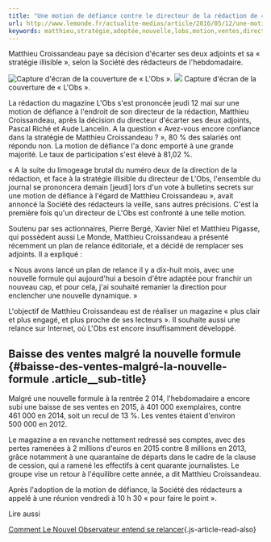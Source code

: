 ```yaml
---
title: "Une motion de défiance contre le directeur de la rédaction de « L’Obs » adoptée à 80 %"
url: http://www.lemonde.fr/actualite-medias/article/2016/05/12/une-motion-de-defiance-contre-le-directeur-de-la-redaction-de-l-obs-adoptee-a-80_4918598_3236.html
keywords: matthieu,stratégie,adoptée,nouvelle,lobs,motion,ventes,directeur,80,société,rédaction,défiance,croissandeau
---
```

Matthieu Croissandeau paye sa décision d'écarter ses deux adjoints et sa « stratégie illisible », selon la Société des rédacteurs de l'hebdomadaire.

![Capture d'écran de la couverture de « L'Obs ».](https://img.lemde.fr/2016/05/12/0/0/672/622/688/0/60/0/f7e98de_32011-207f7a.JPG) ![](https://img.lemde.fr/2016/05/12/0/0/672/622/688/0/60/0/f7e98de_32011-207f7a.JPG) Capture d'écran de la couverture de « L'Obs ».

La rédaction du magazine L'Obs s'est prononcée jeudi 12 mai sur une motion de défiance à l'endroit de son directeur de la rédaction, Matthieu Croissandeau, après la décision du directeur d'écarter ses deux adjoints, Pascal Riché et Aude Lancelin. A la question « Avez-vous encore confiance dans la stratégie de Matthieu Croissandeau ? », 80 % des salariés ont répondu non. La motion de défiance l'a donc emporté à une grande majorité. Le taux de participation s'est élevé à 81,02 %.

« A la suite du limogeage brutal du numéro deux de la direction de la rédaction, et face à la stratégie illisible du directeur de L'Obs, l'ensemble du journal se prononcera demain \[jeudi\] lors d'un vote à bulletins secrets sur une motion de défiance à l'égard de Matthieu Croissandeau », avait annoncé la Société des rédacteurs la veille, sans autres précisions. C'est la première fois qu'un directeur de L'Obs est confronté à une telle motion.

Soutenu par ses actionnaires, Pierre Bergé, Xavier Niel et Matthieu Pigasse, qui possèdent aussi Le Monde, Matthieu Croissandeau a présenté récemment un plan de relance éditoriale, et a décidé de remplacer ses adjoints. Il a expliqué :

« Nous avons lancé un plan de relance il y a dix-huit mois, avec une nouvelle formule qui aujourd'hui a besoin d'être adaptée pour franchir un nouveau cap, et pour cela, j'ai souhaité remanier la direction pour enclencher une nouvelle dynamique. »

L'objectif de Matthieu Croissandeau est de réaliser un magazine « plus clair et plus engagé, et plus proche de ses lecteurs ». Il souhaite aussi une relance sur Internet, où L'Obs est encore insuffisamment développé.

Baisse des ventes malgré la nouvelle formule {#baisse-des-ventes-malgré-la-nouvelle-formule .article__sub-title}
--------------------------------------------

Malgré une nouvelle formule à la rentrée 2 014, l'hebdomadaire a encore subi une baisse de ses ventes en 2015, à 401 000 exemplaires, contre 461 000 en 2014, soit un recul de 13 %. Les ventes étaient d'environ 500 000 en 2012.

Le magazine a en revanche nettement redressé ses comptes, avec des pertes ramenées à 2 millions d'euros en 2015 contre 8 millions en 2013, grâce notamment à une quarantaine de départs dans le cadre de la clause de cession, qui a ramené les effectifs à cent quarante journalistes. Le groupe vise un retour à l'équilibre cette année, a dit Matthieu Croissandeau.

Après l'adoption de la motion de défiance, la Société des rédacteurs a appelé à une réunion vendredi à 10 h 30 « pour faire le point ».

Lire aussi

[Comment Le Nouvel Observateur entend se relancer](https://www.lemonde.fr){.js-article-read-also}
